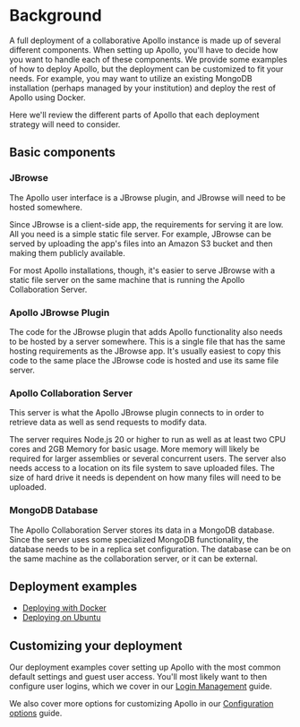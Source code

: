 # Background

A full deployment of a collaborative Apollo instance is made up of several
different components. When setting up Apollo, you'll have to decide how you want
to handle each of these components. We provide some examples of how to deploy
Apollo, but the deployment can be customized to fit your needs. For example, you
may want to utilize an existing MongoDB installation (perhaps managed by your
institution) and deploy the rest of Apollo using Docker.

Here we'll review the different parts of Apollo that each deployment strategy
will need to consider.

## Basic components

### JBrowse

The Apollo user interface is a JBrowse plugin, and JBrowse will need to be
hosted somewhere.

Since JBrowse is a client-side app, the requirements for serving it are low. All
you need is a simple static file server. For example, JBrowse can be served by
uploading the app's files into an Amazon S3 bucket and then making them publicly
available.

For most Apollo installations, though, it's easier to serve JBrowse with a
static file server on the same machine that is running the Apollo Collaboration
Server.

### Apollo JBrowse Plugin

The code for the JBrowse plugin that adds Apollo functionality also needs to be
hosted by a server somewhere. This is a single file that has the same hosting
requirements as the JBrowse app. It's usually easiest to copy this code to the
same place the JBrowse code is hosted and use its same file server.

### Apollo Collaboration Server

This server is what the Apollo JBrowse plugin connects to in order to retrieve
data as well as send requests to modify data.

The server requires Node.js 20 or higher to run as well as at least two CPU
cores and 2GB Memory for basic usage. More memory will likely be required for
larger assemblies or several concurrent users. The server also needs access to a
location on its file system to save uploaded files. The size of hard drive it
needs is dependent on how many files will need to be uploaded.

### MongoDB Database

The Apollo Collaboration Server stores its data in a MongoDB database. Since the
server uses some specialized MongoDB functionality, the database needs to be in
a replica set configuration. The database can be on the same machine as the
collaboration server, or it can be external.

## Deployment examples

- [Deploying with Docker](../installation/examples/docker-compose)
- [Deploying on Ubuntu](../installation/examples/ubuntu-server)

## Customizing your deployment

Our deployment examples cover setting up Apollo with the most common default
settings and guest user access. You'll most likely want to then configure user
logins, which we cover in our [Login Management](login-management) guide.

We also cover more options for customizing Apollo in our
[Configuration options](./configuration-options) guide.
